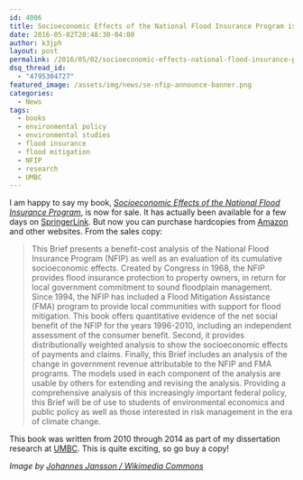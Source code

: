 ```yaml
---
id: 4006
title: Socioeconomic Effects of the National Flood Insurance Program is now available
date: 2016-05-02T20:48:30-04:00
author: k3jph
layout: post
permalink: /2016/05/02/socioeconomic-effects-national-flood-insurance-program-now-available/
dsq_thread_id:
  - "4795304727"
featured_image: /assets/img/news/se-nfip-announce-banner.png
categories:
  - News
tags:
  - books
  - environmental policy
  - environmental studies
  - flood insurance
  - flood mitigation
  - NFIP
  - research
  - UMBC
---
```

I am happy to say my book, [_Socioeconomic Effects of the National Flood Insurance Program_](/se-nfip), is now for sale.  It has actually been available for a few days on [SpringerLink](http://link.springer.com/book/10.1007/978-3-319-29063-8).  But now you can purchase hardcopies from [Amazon](http://www.amazon.com/Socioeconomic-National-Insurance-SpringerBriefs-Political/dp/3319290622/) and other websites.  From the sales copy:

> This Brief presents a benefit-cost analysis of the National Flood Insurance Program (NFIP) as well as an evaluation of its cumulative socioeconomic effects. Created by Congress in 1968, the NFIP provides flood insurance protection to property owners, in return for local government commitment to sound floodplain management. Since 1994, the NFIP has included a Flood Mitigation Assistance (FMA) program to provide local communities with support for flood mitigation. This book offers quantitative evidence of the net social benefit of the NFIP for the years 1996-2010, including an independent assessment of the consumer benefit. Second, it provides distributionally weighted analysis to show the socioeconomic effects of payments and claims. Finally, this Brief includes an analysis of the change in government revenue attributable to the NFIP and FMA programs. The models used in each component of the analysis are usable by others for extending and revising the analysis. Providing a comprehensive analysis of this increasingly important federal policy, this Brief will be of use to students of environmental economics and public policy as well as those interested in risk management in the era of climate change.

This book was written from 2010 through 2014 as part of my dissertation research at [UMBC](http://www.umbc.edu).  This is quite exciting, so go buy a copy!

_Image by [Johannes Jansson / Wikimedia Commons](https://commons.wikimedia.org/wiki/File:Urval_av_de_bocker_som_har_vunnit_Nordiska_radets_litteraturpris_under_de_50_ar_som_priset_funnits_(3).jpg)_
